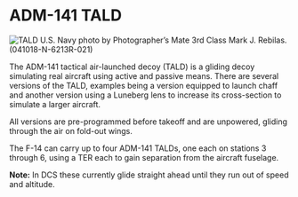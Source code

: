 # ADM-141 TALD
![TALD](images/tald.jpg)
U.S. Navy photo by Photographer’s Mate 3rd Class Mark J. Rebilas. (041018-N-6213R-021)

The ADM-141 tactical air-launched decoy (TALD) is a gliding decoy simulating real aircraft using active and passive means. There are several versions of the TALD, examples being a version equipped to launch chaff and another version using a Luneberg lens to increase its cross-section to simulate a larger aircraft.

All versions are pre-programmed before takeoff and are unpowered, gliding through the air on fold-out wings.

The F-14 can carry up to four ADM-141 TALDs, one each on stations 3 through 6, using a TER each to gain separation from the aircraft fuselage.

**Note:** In DCS these currently glide straight ahead until they run out of speed and altitude.

